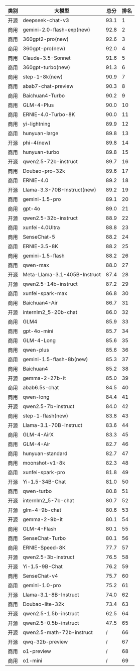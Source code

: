 
| 类别 | 大模型                         | 总分  | 排名 |
|-----|------------------------------|------|----|
|开源|deepseek-chat-v3|93.1|1|
|商用|gemini-2.0-flash-exp(new)|92.8|2|
|商用|360gpt2-pro(new)|92.6|3|
|商用|360gpt-pro(new)|92.0|4|
|商用|Claude-3.5-Sonnet|91.6|5|
|商用|360gpt-turbo(new)|91.3|6|
|商用|step-1-8k(new)|90.9|7|
|商用|abab7-chat-preview|90.3|8|
|商用|Baichuan4-Turbo|90.2|9|
|商用|GLM-4-Plus|90.0|10|
|商用|ERNIE-4.0-Turbo-8K|90.0|11|
|商用|yi-lightning|89.9|12|
|商用|hunyuan-large|89.8|13|
|开源|phi-4(new)|89.8|14|
|商用|hunyuan-turbo|89.8|15|
|开源|qwen2.5-72b-instruct|89.7|16|
|商用|Doubao-pro-32k|89.6|17|
|商用|ERNIE-4.0|89.2|18|
|开源|Llama-3.3-70B-Instruct(new)|89.2|19|
|商用|gemini-1.5-pro|89.1|20|
|商用|gpt-4o|89.0|21|
|开源|qwen2.5-32b-instruct|88.9|22|
|商用|xunfei-4.0Ultra|88.8|23|
|商用|SenseChat-5|88.2|24|
|商用|ERNIE-3.5-8K|88.2|25|
|商用|gemini-1.5-flash|88.2|26|
|商用|qwen-max|88.0|27|
|开源|Meta-Llama-3.1-405B-Instruct|87.4|28|
|开源|qwen2.5-14b-instruct|87.2|29|
|商用|xunfei-spark-max|86.8|30|
|商用|Baichuan4-Air|86.7|31|
|开源|internlm2_5-20b-chat|86.0|32|
|商用|GLM4|85.9|33|
|商用|gpt-4o-mini|85.7|34|
|商用|GLM-4-Long|85.6|35|
|商用|qwen-plus|85.6|36|
|商用|gemini-1.5-flash-8b(new)|85.3|37|
|商用|Baichuan4|85.2|38|
|开源|gemma-2-27b-it|85.0|39|
|商用|abab6.5s-chat|84.5|40|
|商用|qwen-long|84.4|41|
|开源|qwen2.5-7b-instruct|84.0|42|
|商用|step-1-flash(new)|83.8|43|
|开源|Llama-3.1-70B-Instruct|83.6|44|
|商用|GLM-4-AirX|83.3|45|
|商用|GLM-4-Air|82.7|46|
|商用|hunyuan-standard|82.7|47|
|商用|moonshot-v1-8k|82.3|48|
|商用|xunfei-spark-pro|81.8|49|
|开源|Yi-1.5-34B-Chat|81.0|50|
|商用|qwen-turbo|80.8|51|
|开源|internlm2_5-7b-chat|80.7|52|
|开源|glm-4-9b-chat|80.6|53|
|开源|gemma-2-9b-it|80.1|54|
|商用|GLM-4-Flash|80.1|55|
|商用|SenseChat-Turbo|80.1|56|
|商用|ERNIE-Speed-8K|77.7|57|
|开源|qwen2.5-3b-instruct|76.5|58|
|开源|Yi-1.5-9B-Chat|76.2|59|
|商用|SenseChat-v4|75.7|60|
|商用|gemini-1.0-pro|75.2|61|
|开源|Llama-3.1-8B-Instruct|74.0|62|
|商用|Doubao-lite-32k|73.4|63|
|开源|qwen2.5-1.5b-instruct|62.5|64|
|开源|qwen2.5-0.5b-instruct|47.5|65|
|开源|qwen2.5-math-72b-instruct|/|66|
|开源|qwq-32b-preview|/|67|
|商用|o1-preview|/|68|
|商用|o1-mini|/|69|

